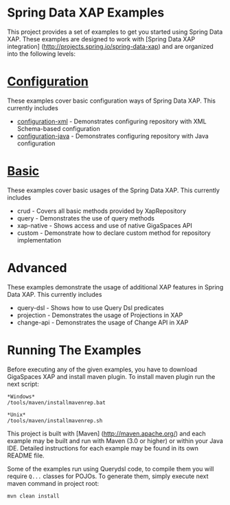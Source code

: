 Spring Data XAP Examples
============================

This project provides a set of examples to get you started using Spring Data XAP. These examples are designed to work with [Spring Data XAP integration] (http://projects.spring.io/spring-data-xap) and are organized into the following levels:

# [Configuration](/configuration)

These examples cover basic configuration ways of Spring Data XAP. This currently includes

* [configuration-xml](/configuration/configuration-xml) - Demonstrates configuring repository with XML Schema-based configuration
* [configuration-java](/configuration-java) - Demonstrates configuring repository with Java configuration

# [Basic](/basic)

These examples cover basic usages of the Spring Data XAP. This currently includes

* crud - Covers all basic methods provided by XapRepository
* query - Demonstrates the use of query methods
* xap-native - Shows access and use of native GigaSpaces API
* custom - Demonstrate how to declare custom method for repository implementation

# Advanced

These examples demonstrate the usage of additional XAP features in Spring Data XAP. This currently includes

* query-dsl - Shows how to use Query Dsl predicates
* projection - Demonstrates the usage of Projections in XAP
* change-api - Demonstrates the usage of Change API in XAP

# Running The Examples

Before executing any of the given examples, you have to download GigaSpaces XAP and install maven plugin.
To install maven plugin run the next script:

```
*Windows*
/tools/maven/installmavenrep.bat

*Unix*
/tools/maven/installmavenrep.sh
```

This project is built with [Maven] (http://maven.apache.org/) and each example may be built and run with Maven (3.0 or higher) or within your Java IDE.
Detailed instructions for each example may be found in its own README file.

Some of the examples run using Querydsl code, to compile them you will require `Q...` classes for POJOs. To generate them, simply execute next maven command in project root:
```
mvn clean install
```